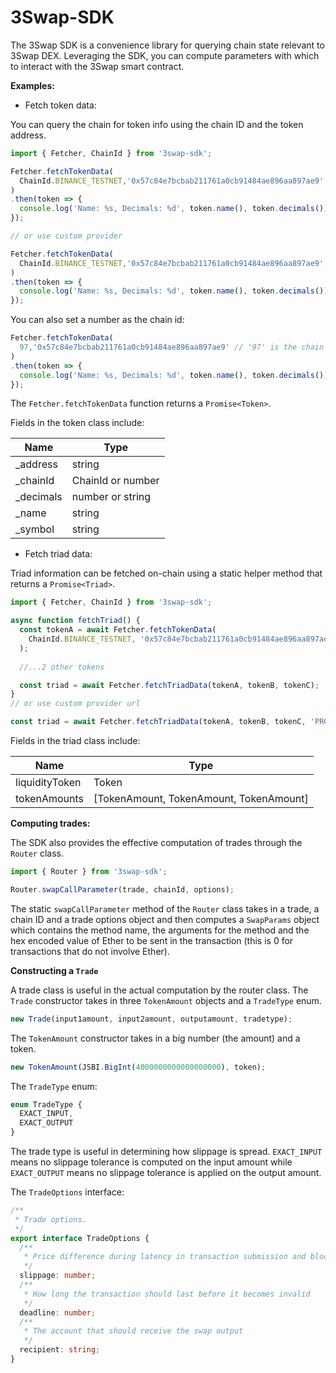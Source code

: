 3Swap-SDK
===========================================

The 3Swap SDK is a convenience library for querying chain state relevant to 3Swap DEX. Leveraging the SDK, you can compute parameters with which to interact with the 3Swap smart contract.

**Examples:**

* Fetch token data:

You can query the chain for token info using the chain ID and the token address.

```js
import { Fetcher, ChainId } from '3swap-sdk';

Fetcher.fetchTokenData(
  ChainId.BINANCE_TESTNET,'0x57c84e7bcbab211761a0cb91484ae896aa897ae9'
)
.then(token => {
  console.log('Name: %s, Decimals: %d', token.name(), token.decimals()); // 3Swap 0x, SAPX
});

// or use custom provider

Fetcher.fetchTokenData(
  ChainId.BINANCE_TESTNET,'0x57c84e7bcbab211761a0cb91484ae896aa897ae9', 'PROVIDER_URL'
)
.then(token => {
  console.log('Name: %s, Decimals: %d', token.name(), token.decimals()); // 3Swap 0x, SAPX
});
```

You can also set a number as the chain id: 

```js
Fetcher.fetchTokenData(
  97,'0x57c84e7bcbab211761a0cb91484ae896aa897ae9' // '97' is the chain ID for Binance Testnet
)
.then(token => {
  console.log('Name: %s, Decimals: %d', token.name(), token.decimals()); // 3Swap 0x, SAPX
});
```

The `Fetcher.fetchTokenData` function returns a `Promise<Token>`.


Fields in the token class include:

| Name     | Type             |
|----------|------------------|
|_address  | string           |
|_chainId  |ChainId or number |
|_decimals |number or string  |
|_name     |string            |
|_symbol   |string            |



* Fetch triad data:

Triad information can be fetched on-chain using a static helper method that returns a `Promise<Triad>`.

```js
import { Fetcher, ChainId } from '3swap-sdk';

async function fetchTriad() {
  const tokenA = await Fetcher.fetchTokenData(
    ChainId.BINANCE_TESTNET, '0x57c84e7bcbab211761a0cb91484ae896aa897ae9'
  );
  
  //...2 other tokens

  const triad = await Fetcher.fetchTriadData(tokenA, tokenB, tokenC);
}
// or use custom provider url

const triad = await Fetcher.fetchTriadData(tokenA, tokenB, tokenC, 'PROVIDER_URL');
```

Fields in the triad class include:


|Name          | Type                                  |
|--------------|---------------------------------------|
|liquidityToken|Token                                  |
|tokenAmounts  |[TokenAmount, TokenAmount, TokenAmount]|



**Computing trades:**

The SDK also provides the effective computation of trades through the `Router` class.


```js
import { Router } from '3swap-sdk';

Router.swapCallParameter(trade, chainId, options);
```

The static `swapCallParameter` method of the `Router` class takes in a trade, a chain ID and a trade options object and then computes a `SwapParams` object which contains the method name, the arguments for the method and the hex encoded value of Ether to be sent in the transaction (this is 0 for transactions that do not involve Ether).


**Constructing a `Trade`**

A trade class is useful in the actual computation by the router class. The `Trade` constructor takes in three `TokenAmount` objects and a `TradeType` enum.

```js
new Trade(input1amount, input2amount, outputamount, tradetype);
```

The `TokenAmount` constructor takes in a big number (the amount) and a token.

```js
new TokenAmount(JSBI.BigInt(4000000000000000000), token);
```

The `TradeType` enum:


```ts
enum TradeType {
  EXACT_INPUT,
  EXACT_OUTPUT
}
```

The trade type is useful in determining how slippage is spread. `EXACT_INPUT` means no slippage tolerance is computed on the input amount while `EXACT_OUTPUT` means no slippage tolerance is applied on the output amount.


The `TradeOptions` interface:


```ts
/**
 * Trade options.
 */
export interface TradeOptions {
  /**
   * Price difference during latency in transaction submission and block confirmation
   */
  slippage: number;
  /**
   * How long the transaction should last before it becomes invalid
   */
  deadline: number;
  /**
   * The account that should receive the swap output
   */
  recipient: string;
}
```